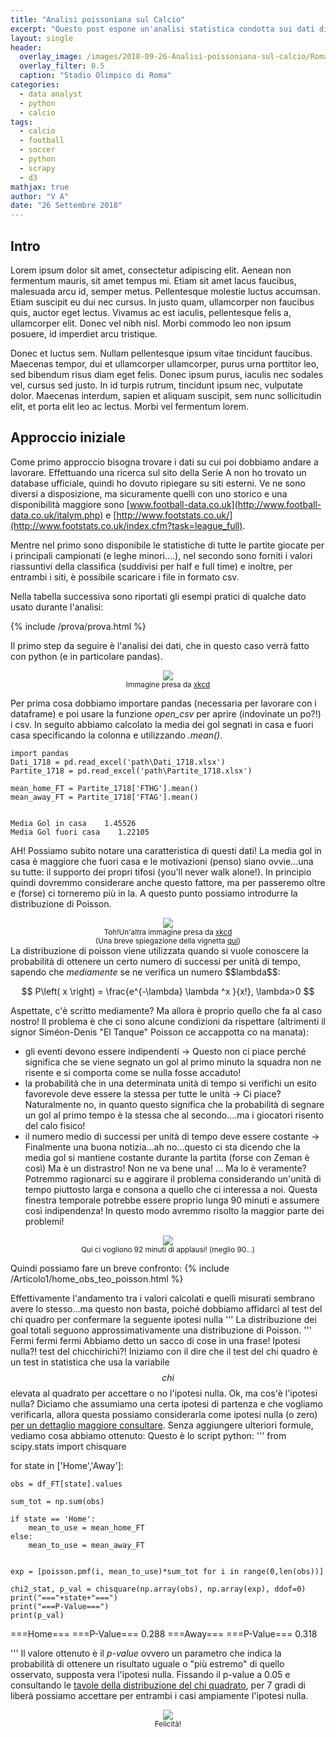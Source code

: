 ```yaml
---
title: "Analisi poissoniana sul Calcio"
excerpt: "Questo post espone un'analisi statistica condotta sui dati disponibili sulla serie A della stagione 2017-2018"
layout: single
header:
  overlay_image: /images/2018-09-26-Analisi-poissoniana-sul-calcio/Roma_stadio_Olimpico.jpg
  overlay_filter: 0.5
  caption: "Stadio Olimpico di Roma"
categories:
  - data analyst
  - python
  - calcio
tags:
  - calcio
  - football
  - soccer
  - python
  - scrapy
  - d3
mathjax: true
author: "V A"
date: "26 Settembre 2018"
---
```

## Intro
Lorem ipsum dolor sit amet, consectetur adipiscing elit. Aenean non fermentum mauris, sit amet tempus mi. Etiam sit amet lacus faucibus, malesuada arcu id, semper metus. Pellentesque molestie luctus accumsan. Etiam suscipit eu dui nec cursus. In justo quam, ullamcorper non faucibus quis, auctor eget lectus. Vivamus ac est iaculis, pellentesque felis a, ullamcorper elit. Donec vel nibh nisl. Morbi commodo leo non ipsum posuere, id imperdiet arcu tristique.

Donec et luctus sem. Nullam pellentesque ipsum vitae tincidunt faucibus. Maecenas tempor, dui et ullamcorper ullamcorper, purus urna porttitor leo, sed bibendum risus diam eget felis. Donec ipsum purus, iaculis nec sodales vel, cursus sed justo. In id turpis rutrum, tincidunt ipsum nec, vulputate dolor. Maecenas interdum, sapien et aliquam suscipit, sem nunc sollicitudin elit, et porta elit leo ac lectus. Morbi vel fermentum lorem.

## Approccio iniziale
Come primo approccio bisogna trovare i dati su cui poi dobbiamo andare a lavorare. Effettuando una ricerca sul sito della Serie A non ho trovato un database ufficiale, quindi ho dovuto ripiegare su siti esterni. Ve ne sono diversi a disposizione, ma sicuramente quelli con uno storico e una disponibilità maggiore sono [www.football-data.co.uk](http://www.football-data.co.uk/italym.php) e [http://www.footstats.co.uk/](http://www.footstats.co.uk/index.cfm?task=league_full).

Mentre nel primo sono disponibile le statistiche di tutte le partite giocate per i principali campionati (e leghe minori....), nel secondo sono forniti i valori riassuntivi della classifica (suddivisi per half e full time) e inoltre, per entrambi i siti, è possibile scaricare i file in formato csv.

Nella tabella successiva sono riportati gli esempi pratici di qualche dato usato durante l'analisi:

{% include /prova/prova.html %}

Il primo step da seguire è l'analisi dei dati, che in questo caso verrà fatto con python (e in particolare pandas).

<div style="align: center; text-align:center;">
    <img src="https://imgs.xkcd.com/comics/python.png"  class="center">
	<div class="caption"><small>Immagine presa da <a href="https://imgs.xkcd.com/comics/python.png">xkcd</a></small></div>
</div>


Per prima cosa dobbiamo importare pandas (necessaria per lavorare con i dataframe) e poi usare la funzione <em>open_csv</em> per aprire (indovinate un po?!) i csv. 
In seguito abbiamo calcolato la media dei gol segnati in casa e fuori casa specificando la colonna e utilizzando <i>.mean()</i>. 
```
import pandas
Dati_1718 = pd.read_excel('path\Dati_1718.xlsx')
Partite_1718 = pd.read_excel('path\Partite_1718.xlsx')

mean_home_FT = Partite_1718['FTHG'].mean()
mean_away_FT = Partite_1718['FTAG'].mean()


Media Gol in casa    1.45526
Media Gol fuori casa    1.22105
```
AH!
Possiamo subito notare una caratteristica di questi dati! La media gol in casa è maggiore che fuori casa e le motivazioni (penso) siano ovvie...una su tutte: il supporto dei propri tifosi (you'll never walk alone!).
In principio quindi dovremmo considerare anche questo fattore, ma per passeremo oltre e (forse) ci torneremo più in la.
A questo punto possiamo introdurre la distribuzione di Poisson.
<div style="align: center; text-align:center;">
    <img src="https://imgs.xkcd.com/comics/poisson.jpg"  class="center">
	<div class="caption"><small>Toh!Un'altra immagine presa da <a href="https://xkcd.com/12/">xkcd</a></small></div>
	<div class="caption"><small>(Una breve spiegazione della vignetta <a href="http://leganerd.com/2011/04/15/xkcd-poisson/">qui</a>)</small></div>
</div>
La distribuzione di poisson viene utilizzata quando si vuole conoscere la probabilità di ottenere un certo numero di successi per unità di tempo, sapendo che <i>mediamente</i> se ne verifica un numero $$lambda$$:

$$
P\left( x \right) = \frac{e^{-\lambda} \lambda ^x }{x!}, \lambda>0
$$

Aspettate, c'è scritto mediamente? Ma allora è proprio quello che fa al caso nostro! Il problema è che ci sono alcune condizioni da rispettare (altrimenti il signor Siméon-Denis "El Tanque" Poisson ce accappotta co na manata):
- gli eventi devono essere indipendenti -> Questo non ci piace perché significa che se viene segnato un gol al primo minuto la squadra non ne risente e si comporta come se nulla fosse accaduto!
- la probabilità che in una determinata unità di tempo si verifichi un esito favorevole deve essere la stessa per tutte le unità -> Ci piace? Naturalmente no, in quanto questo significa che la probabilità di segnare un gol al primo tempo è la stessa che al secondo....ma i giocatori risento del calo fisico!
- il numero medio di successi per unità di tempo deve essere costante -> Finalmente una buona notizia...ah no...questo ci sta dicendo che la media gol si mantiene costante durante la partita (forse con Zeman è così)
Ma è un distrastro! Non ne va bene una! ... Ma lo è veramente? Potremmo ragionarci su e aggirare il problema considerando un'unità di tempo piuttosto larga e consona a quello che ci interessa a noi. Questa finestra temporale potrebbe essere proprio lunga 90 minuti e assumere così indipendenza! In questo modo avremmo risolto la maggior parte dei problemi! 
 

<div style="align: center; text-align:center;">
    <img src="http://www.nov-art.eu/img/92MinutiDiApplausi.gif"  class="center">
	<div class="caption"><small>Qui ci vogliono 92 minuti di applausi! (meglio 90...)</small></div>
</div>


Quindi possiamo fare un breve confronto:
{% include /Articolo1/home_obs_teo_poisson.html %}


Effettivamente l'andamento tra i valori calcolati e quelli misurati sembrano avere lo stesso...ma questo non basta, poiché dobbiamo affidarci al test del chi quadro per confermare la seguente ipotesi nulla
'''
La distribuzione dei goal totali seguono approssimativamente una distribuzione di Poisson.
'''
Fermi fermi fermi
Abbiamo detto un sacco di cose in una frase! Ipotesi nulla?! test del chicchirichì?!
Iniziamo con il dire che il test del chi quadro è un test in statistica che usa la variabile $$chi$$ elevata al quadrato per accettare o no l'ipotesi nulla. Ok, ma cos'è l'ipotesi nulla? Diciamo che
assumiamo una certa ipotesi di partenza e che vogliamo verificarla, allora questa possiamo considerarla come ipotesi nulla (o zero) [per un dettaglio maggiore consultare](http://www.quadernodiepidemiologia.it/epi/assoc/pro_sig.htm).
Senza aggiungere ulteriori formule, vediamo cosa abbiamo ottenuto:
Questo è lo script python:
'''
from scipy.stats import chisquare

for state in ['Home','Away']:
    
    obs = df_FT[state].values

    sum_tot = np.sum(obs)
	
    if state == 'Home':
        mean_to_use = mean_home_FT
    else:
        mean_to_use = mean_away_FT


    exp = [poisson.pmf(i, mean_to_use)*sum_tot for i in range(0,len(obs))]

    chi2_stat, p_val = chisquare(np.array(obs), np.array(exp), ddof=0)
    print("==="+state+"===")    
    print("===P-Value===")
    print(p_val)
	
	
===Home===
===P-Value===
0.288
===Away===
===P-Value===
0.318

'''
Il valore ottenuto è il <i>p-value</i> ovvero un parametro che indica la probabilità di ottenere un risultato uguale o "più estremo" di quello osservato, supposta vera l'ipotesi nulla.
Fissando il p-value a 0.05 e consultando le [tavole della distribuzione del chi quadrato](http://www00.unibg.it/dati/corsi/40025/74822-tavola_chi2.pdf), per 7 gradi di liberà possiamo accettare per entrambi i casi ampiamente l'ipotesi nulla.
<div style="align: center; text-align:center;">
    <img src="https://i.gifer.com/Fh5.gif"  class="center">
	<div class="caption"><small>Felicità!</small></div>
</div>
